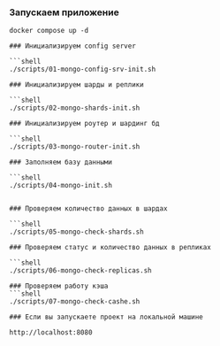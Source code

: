 
### Запускаем приложение 

```shell
docker compose up -d

### Инициализируем config server

```shell
./scripts/01-mongo-config-srv-init.sh

### Инициализируем шарды и реплики

```shell
./scripts/02-mongo-shards-init.sh

### Инициализируем роутер и шардинг бд

```shell
./scripts/03-mongo-router-init.sh 

### Заполняем базу данными

```shell
./scripts/04-mongo-init.sh


### Проверяем количество данных в шардах

```shell
./scripts/05-mongo-check-shards.sh 

### Проверяем статус и количество данных в репликах

```shell
./scripts/06-mongo-check-replicas.sh 

### Проверяем работу кэша
```shell
./scripts/07-mongo-check-cashe.sh 

### Если вы запускаете проект на локальной машине

http://localhost:8080
```
